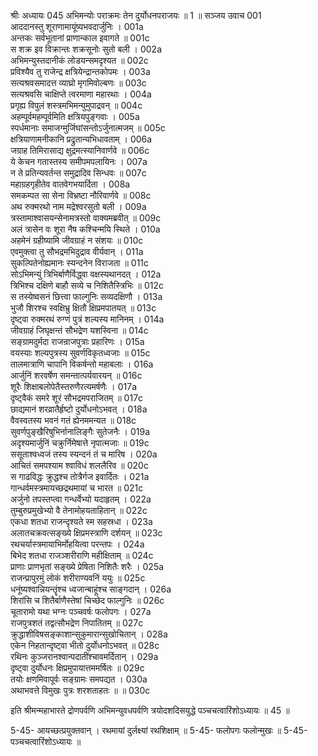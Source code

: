श्रीः
अध्यायः 045
अभिमन्योः पराक्रमः तेन दुर्योधनपराजयः ॥ 1 ॥
सञ्जय उवाच 	001  
आददानस्तु शूराणामायूंष्यभवदार्जुनिः ।	001a  
अन्तकः सर्वभूतानां प्राणान्काल इवागते ॥	001c  
स शक्र इव विक्रान्तः शक्रसूनोः सुतो बली ।	002a  
अभिमन्युस्तदानीकं लोडयन्समदृश्यत ॥	002c  
प्रविश्यैव तु राजेन्द्र क्षत्रियेन्द्रान्तकोपमः ।	003a  
सत्यश्रवसमादत्त व्याघ्रो मृगमिवोल्बणः ॥	003c  
सत्यश्रवसि चाक्षिप्ते त्वरमाणा महारथाः ।	004a  
प्रगृह्य विपुलं शस्त्रमभिमन्युमुपाद्रवन् ॥	004c  
अहम्पूर्वमहम्पूर्वमिति क्षत्रियपुङ्गवाः ।	005a  
स्पर्धमानाः समाजग्मुर्जिघांसन्तोऽर्जुनात्मजम् ॥	005c  
क्षत्रियाणामनीकानि प्रद्रुतान्यभिधावताम् ।	006a  
जग्राह तिमिरासाद्य क्षुद्रमत्स्यानिवार्णवे ॥	006c  
ये केचन गतास्तस्य समीपमपलायिनः ।	007a  
न ते प्रतिन्यवर्तन्त समुद्रादिव सिन्धवः ॥	007c  
महाग्रहगृहीतेव वातवेगभयार्दिता ।	008a  
समकम्पत सा सेना विभ्रष्टा नौरिवार्णवे ॥	008c  
अथ रुक्मरथो नाम मद्रेश्वरसुतो बली ।	009a  
त्रस्तामाश्वासयन्सेनामत्रस्तो वाक्यमब्रवीत् ॥	009c  
अलं त्रासेन वः शूरा नैष कश्चिन्मयि स्थिते ।	010a  
अहमेनं ग्रहीष्यामि जीवग्राहं न संशयः ॥	010c  
एवमुक्त्वा तु सौभद्रमभिदुद्राव वीर्यवान् ।	011a  
सुकल्पितेनोह्यमानः स्यन्दनेन विराजता ॥	011c  
सोऽभिमन्युं त्रिभिर्बाणैर्विद्ध्वा वक्षस्यथानदत् ।	012a  
त्रिभिश्च दक्षिणे बाहौ सव्ये च निशितैस्त्रिभिः ॥	012c  
स तस्येष्वसनं छित्त्वा फाल्गुनिः सव्यदक्षिणौ ।	013a  
भुजौ शिरश्च स्वक्षिभ्रु क्षितौ क्षिप्रमपातयत् ॥	013c  
दृष्ट्वा रुक्मरथं रुग्णं पुत्रं शल्यस्य मानिनम् ।	014a  
जीवग्राहं जिघृक्षन्तं सौभद्रेण यशस्विना ॥	014c  
सङ्ग्रामदुर्मदा राजन्राजपुत्राः प्रहारिणः ।	015a  
वयस्याः शल्यपुत्रस्य सुवर्णविकृतध्वजाः ॥	015c  
तालमात्राणि चापानि विकर्षन्तो महाबलाः ।	016a  
आर्जुनिं शरवर्षेण समन्तात्पर्यवारयन् ॥	016c  
शूरैः शिक्षाबलोपेतैस्तरुणैरत्यमर्षणैः ।	017a  
दृष्ट्वैकं समरे शूरं सौभद्रमपराजितम् ॥	017c  
छाद्यमानं शरव्रातैर्हृष्टो दुर्योधनोऽभवत् ।	018a  
वैवस्वतस्य भवनं गतं ह्येनममन्यत ॥	018c  
सुवर्णपुङ्खैरिषुभिर्नानालिङ्गैः सुतेजनैः ।	019a  
अदृश्यमार्जुनिं चक्रुर्निमेषात्ते नृपात्मजाः ॥	019c  
ससूताश्वध्वजं तस्य स्यन्दनं तं च मारिष ।	020a  
आचितं समपश्याम श्वाविधं शललैरिव ॥	020c  
स गाढविद्धः क्रुद्धश्च तोत्रैर्गज इवार्दितः ।	021a  
गान्धर्वमस्त्रमायच्छद्रथमायां च भारत ॥	021c  
अर्जुनो तपस्तप्त्वा गन्धर्वेभ्यो यदाहृतम् ।	022a  
तुम्बुरुप्रमुखेभ्यो वै तेनामोहयताहितान् ॥	022c  
एकधा शतधा राजन्दृश्यते स्म सहस्रधा ।	023a  
अलातचक्रवत्सङ्ख्ये क्षिप्रमस्त्राणि दर्शयन् ॥	023c  
रथचर्यास्त्रमायाभिर्मोहयित्वा परन्तपः ।	024a  
बिभेद शतधा राजञ्शरीराणि महीक्षिताम् ॥	024c  
प्राणाः प्राणभृतां सङ्ख्ये प्रेषिता निशितैः शरैः ।	025a  
राजन्प्रापुरमुं लोकं शरीराण्यवनिं ययुः ॥	025c  
धनूंष्यश्वान्नियन्तॄंश्च ध्वजान्बाहूंश्च साङ्गदान् ।	026a  
शिरांसि च शितैर्बाणैस्तेषां चिच्छेद फाल्गुनिः ॥	026c  
चूतारामो यथा भग्नः पञ्चवर्षः फलोपगः ।	027a  
राजपुत्रशतं तद्वत्सौभद्रेण निपातितम् ॥	027c  
क्रुद्धाशीविषसङ्काशान्सुकुमारान्सुखोचितान् ।	028a  
एकेन निहतान्दृष्ट्वा भीतो दुर्योधनोऽभवत् ॥	028c  
रथिनः कुञ्जरानश्वान्पदातींश्चावमर्दितान् ।	029a  
दृष्ट्वा दुर्योधनः क्षिप्रमुपायात्तममर्षितः ॥	029c  
तयोः क्षणमिवापूर्वः सङ्ग्रामः समपद्यत ।	030a  
अथाभवत्ते विमुखः पुत्रः शरशताहतः ॥ ॥	030c  

इति श्रीमन्महाभारते द्रोणपर्वणि अभिमन्युवधपर्वणि त्रयोदशदिसयुद्धे पञ्चचत्वारिंशोऽध्यायः ॥ 45 ॥

5-45- आयच्छत्प्रयुक्तवान् । रथमायां दुर्लक्ष्यां रथशिक्षाम् ॥ 5-45- फलोपगः फलोन्मुखः ॥ 5-45- पञ्चचत्वारिंशोऽध्यायः ॥
